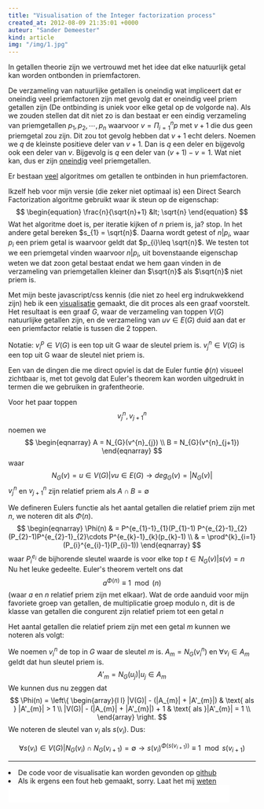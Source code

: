 ```yaml
---
title: "Visualisation of the Integer factorization process"
created_at: 2012-08-09 21:35:01 +0000
auteur: "Sander Demeester"
kind: article
img: "/img/1.jpg"
---
```

In getallen theorie zijn we vertrouwd met het idee dat elke natuurlijk getal kan worden ontbonden in priemfactoren. 
<!-- more -->
De verzameling van natuurlijke getallen is oneindig wat impliceert dat er oneindig veel priemfactoren zijn met gevolg dat er oneindig veel priem getallen zijn (De ontbinding is uniek voor elke getal op de volgorde na). Als we zouden stellen dat dit niet zo is dan bestaat er een eindig verzameling van priemgetallen $p_{1},p_{2},\cdots,p_{n}$ waarvoor $v= \Pi^{n}_{i=1} p$ met $v+1$ die dus geen priemgetal zou zijn. Dit zou tot gevolg hebben dat $v+1$ echt delers. Noemen we $q$ de kleinste positieve deler van $v+1$. Dan is $q$ een deler en bijgevolg ook een deler van $v$. Bijgevolg is $q$ een deler van $(v+1)-v = 1$. Wat niet kan, dus er zijn <a href="http://en.wikipedia.org/wiki/Largest_known_prime_number">oneindig</a> veel priemgetallen.

Er bestaan <a href="http://en.wikipedia.org/wiki/Integer_factorization#Factoring_algorithms">veel</a> algoritmes om getallen te ontbinden in hun priemfactoren.

Ikzelf heb voor mijn versie (die zeker niet optimaal is) een Direct Search Factorization algoritme gebruikt waar ik steun op de eigenschap:
$$
\begin{equation}
\frac{n}{\sqrt{n}+1} &lt; \sqrt{n}
\end{equation}
$$
Wat het algoritme doet is, per iteratie kijken of $n$ priem is, ja? stop. In het andere getal bereken $s_{1} = \sqrt{n}$. Daarna wordt getest of $n|p_{i}$, waar $p_{i}$ een priem getal is waarvoor geldt dat $p_{i}\leq \sqrt{n}$. We testen tot we een priemgetal vinden waarvoor $n|p_{i}$, uit bovenstaande eigenschap weten we dat zoon getal bestaat endat we hem gaan vinden in de verzameling van priemgetallen kleiner dan $\sqrt{n}$ als $\sqrt{n}$ niet priem is.

Met mijn beste javascript/css kennis (die niet zo heel erg indrukwekkend zijn) heb ik een <a href="http://bit.ly/visualprimefactor">visualisatie</a> gemaakt, die dit proces als een graaf voorstelt. 
Het resultaat is een graaf $G$, waar de verzameling van toppen $V(G)$ natuurlijke getallen zijn, en de verzameling van ${uv} \in E(G)$ duid aan dat er een priemfactor relatie is tussen die 2 toppen.

Notatie:
$v^{p}_{i} \in V(G)$ is een top uit G waar de sleutel priem is.
$v^{n}_{j} \in V(G)$ is een top uit G waar de sleutel niet priem is.

Een van de dingen die me direct opviel is dat de Euler funtie $\phi(n)$ visueel zichtbaar is, met tot gevolg dat Euler's theorem kan worden uitgedrukt in termen die we gebruiken in grafentheorie.

Voor het paar toppen $$v^{n}_{j},v^{n}_{j+1}$$ 
noemen we
$$
\begin{eqnarray}
A = N_{G}(v^{n}_{j}) \\
B = N_{G}(v^{n}_{j+1})
\end{eqnarray}
$$
waar
$$
N_{G}(v) = {u \in V(G) | vu \in E(G)} \rightarrow deg_{G}(v) = |N_{G}(v)|
$$
$v^{n}_{j}$ en $v^{n}_{j+1}$ zijn relatief priem als $A \cap B = \emptyset$

We defineren Eulers functie als het aantal getallen die relatief priem zijn met $n$, we noteren dit als $\Phi(n)$.
$$
\begin{eqnarray}
\Phi(n) & = P^{e_{1}-1}_{1}(P_{1}-1) P^{e_{2}-1}_{2}(P_{2}-1)P^{e_{2}-1}_{2}\cdots P^{e_{k}-1}_{k}(p_{k}-1) \\
	& = \prod^{k}_{i=1}(P_{i}^{e_{i}-1}(P_{i}-1))
\end{eqnarray}
$$
waar $P^{e_{i}}_{i}$  de bijhorende sleutel waarde is voor elke top $t\in N_{G}(v)|s(v)=n$
Nu het leuke gedeelte. Euler's theorem vertelt ons dat
$$
a^{\Phi(n)} \equiv 1 \mod(n)
$$ 
(waar $a$ en $n$ relatief priem zijn met elkaar).
Wat de orde aanduid voor mijn favoriete groep van getallen, de multiplicatie groep modulo n, dit is de klasse van getallen die congurent zijn relatief priem tot een getal $n$

Het aantal getallen die relatief priem zijn met een getal $m$ kunnen we noteren als volgt:

We noemen $v^{n}_{i}$ de top in $G$ waar de sleutel $m$ is. 
$A_{m} = N_{G}(v^{n}_{i})$ en $\forall v_{i} \in A_{m}$ geldt dat hun sleutel priem is.
$$
A'_{m} = N_{G}(u_{j})|u_{j} \in A_{m}
$$
We kunnen dus nu zeggen dat
$$
\Phi(n) = 
\left\{
\begin{array}{l l}
|V(G)| - (|A_{m}| + |A'_{m}|)  & \text{ als } |A'_{m}| > 1 \\
|V(G)| - (|A_{m}| + |A'_{m}|) + 1 & \text{ als }|A'_{m}| = 1 \\
\end{array} \right. $$
We noteren de sleutel van $v_{i}$ als $s(v_{i})$. Dus:

$$\forall s(v_{i}) \in V(G) | N_{G}(v_{i}) \cap N_{G}(v_{i+1}) = \emptyset \rightarrow s(v_{i})^{\Phi(s(v_{i+1}))} \equiv 1 \mod s(v_{i+1})$$
<hr>
<li> De code voor de visualisatie kan worden gevonden op <a href="https://gist.github.com/3691347">github</a>
<li> Als ik ergens een fout heb gemaakt, sorry. Laat het mij <a href="twitter.com/SanderDemeester">weten</a>
<iframe src="//www.facebook.com/plugins/like.php?href=http%3A%2F%2Fwww.sanderdemeester.be%2Fd%2Fnode%2F32&amp;send=false&amp;layout=standard&amp;width=450&amp;show_faces=false&amp;action=like&amp;colorscheme=light&amp;font&amp;height=35&amp;appId=207404839325473" scrolling="no" frameborder="0" style="border:none; overflow:hidden; width:450px; height:35px;" allowTransparency="true"></iframe>
